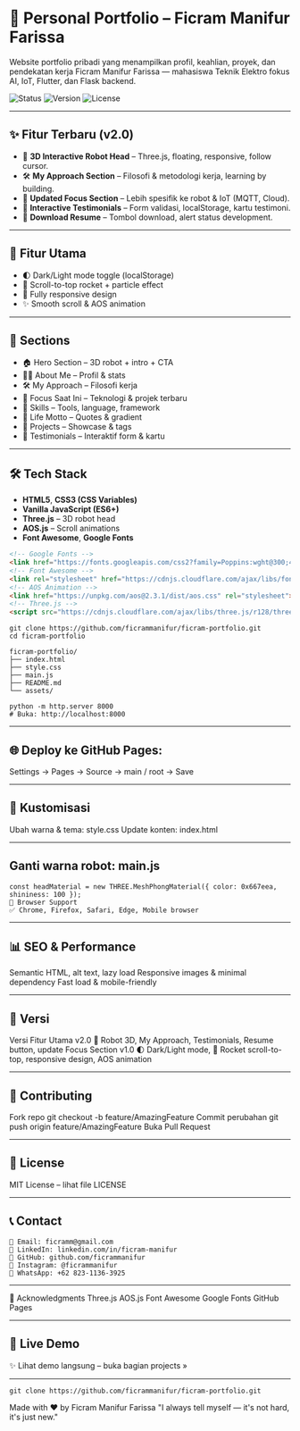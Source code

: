 # 🚀 Personal Portfolio – Ficram Manifur Farissa

Website portfolio pribadi yang menampilkan profil, keahlian, proyek, dan pendekatan kerja Ficram Manifur Farissa — mahasiswa Teknik Elektro fokus AI, IoT, Flutter, dan Flask backend.

![Status](https://img.shields.io/badge/Status-Live-brightgreen) 
![Version](https://img.shields.io/badge/Version-2.0-blue)
![License](https://img.shields.io/badge/License-MIT-yellow)

---

## ✨ Fitur Terbaru (v2.0)

- 🤖 **3D Interactive Robot Head** – Three.js, floating, responsive, follow cursor.
- 🛠️ **My Approach Section** – Filosofi & metodologi kerja, learning by building.
- 🎯 **Updated Focus Section** – Lebih spesifik ke robot & IoT (MQTT, Cloud).
- 💬 **Interactive Testimonials** – Form validasi, localStorage, kartu testimoni.
- 📄 **Download Resume** – Tombol download, alert status development.

---

## 🌙 Fitur Utama

- 🌓 Dark/Light mode toggle (localStorage)
- 🚀 Scroll-to-top rocket + particle effect
- 📱 Fully responsive design
- ✨ Smooth scroll & AOS animation

---

## 📁 Sections

- 🏠 Hero Section – 3D robot + intro + CTA
- 👨‍💻 About Me – Profil & stats
- 🛠️ My Approach – Filosofi kerja
- 🎯 Focus Saat Ini – Teknologi & projek terbaru
- 🔧 Skills – Tools, language, framework
- 🚀 Life Motto – Quotes & gradient
- 📁 Projects – Showcase & tags
- 💬 Testimonials – Interaktif form & kartu

---

## 🛠️ Tech Stack

- **HTML5**, **CSS3 (CSS Variables)**
- **Vanilla JavaScript (ES6+)**
- **Three.js** – 3D robot head
- **AOS.js** – Scroll animations
- **Font Awesome**, **Google Fonts**

```html
<!-- Google Fonts -->
<link href="https://fonts.googleapis.com/css2?family=Poppins:wght@300;400;500;600;700&display=swap" rel="stylesheet">
<!-- Font Awesome -->
<link rel="stylesheet" href="https://cdnjs.cloudflare.com/ajax/libs/font-awesome/6.4.0/css/all.min.css">
<!-- AOS Animation -->
<link href="https://unpkg.com/aos@2.3.1/dist/aos.css" rel="stylesheet">
<!-- Three.js -->
<script src="https://cdnjs.cloudflare.com/ajax/libs/three.js/r128/three.min.js"></script>

```

```🚀 Quick Start
git clone https://github.com/ficrammanifur/ficram-portfolio.git
cd ficram-portfolio
```

```📂 Struktur file:
ficram-portfolio/
├── index.html
├── style.css
├── main.js
├── README.md
└── assets/
```

```⚙ Jalankan lokal:
python -m http.server 8000
# Buka: http://localhost:8000
```
---

## 🌐 Deploy ke GitHub Pages:
Settings → Pages → Source → main / root → Save

---
##  🎨 Kustomisasi
Ubah warna & tema: style.css
Update konten: index.html

---
## Ganti warna robot: main.js
```
const headMaterial = new THREE.MeshPhongMaterial({ color: 0x667eea, shininess: 100 });
📱 Browser Support
✅ Chrome, Firefox, Safari, Edge, Mobile browser
```
---
## 📊 SEO & Performance
Semantic HTML, alt text, lazy load
Responsive images & minimal dependency
Fast load & mobile-friendly

---
## 🔄 Versi
Versi	Fitur Utama
v2.0	🤖 Robot 3D, My Approach, Testimonials, Resume button, update Focus Section
v1.0	🌓 Dark/Light mode, 🚀 Rocket scroll-to-top, responsive design, AOS animation

---
## 🤝 Contributing
Fork repo
git checkout -b feature/AmazingFeature
Commit perubahan
git push origin feature/AmazingFeature
Buka Pull Request

---
## 📄 License
MIT License – lihat file LICENSE

---
## 📞 Contact
```
📧 Email: ficramm@gmail.com
💼 LinkedIn: linkedin.com/in/ficram-manifur
🐙 GitHub: github.com/ficrammanifur
📸 Instagram: @ficrammanifur
📱 WhatsApp: +62 823-1136-3925
```

---
🙏 Acknowledgments
Three.js
AOS.js
Font Awesome
Google Fonts
GitHub Pages

---
## 🚀 Live Demo
✨ Lihat demo langsung – buka bagian projects »

---
```⭐ Star repo ini jika bermanfaat!
git clone https://github.com/ficrammanifur/ficram-portfolio.git
```

Made with ❤️ by Ficram Manifur Farissa
"I always tell myself — it's not hard, it's just new."
